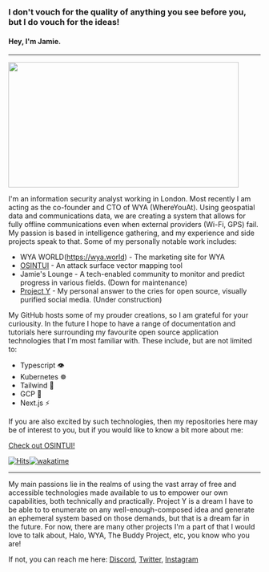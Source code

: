 ### I don't vouch for the quality of anything you see before you, but I do vouch for the ideas!
#### Hey, I'm Jamie.
---
<img src='https://i.pinimg.com/originals/8b/35/fe/8b35fef55fba1a201c9c7a11d3ec3d64.gif' width='460"' height='250"'>

I'm an information security analyst working in London. Most recently I am acting as the co-founder and CTO of WYA (WhereYouAt). Using geospatial data and communications data, we are creating a system that allows for fully offline communications even when external providers (Wi-Fi, GPS) fail.
My passion is based in intelligence gathering, and my experience and side projects speak to that. Some of my personally notable work includes:
 
 - WYA WORLD(https://wya.world) - The marketing site for WYA
 - [OSINTUI](https://osintui.com) - An attack surface vector mapping tool
 - Jamie's Lounge - A tech-enabled community to monitor and predict progress in various fields. (Down for maintenance)
 - [Project Y](https://github.com/jamie-legg/projecty) - My personal answer to the cries for open source, visually purified social media. (Under construction)

My GitHub hosts some of my prouder creations, so I am grateful for your curiousity. In the future I hope to have a range of documentation and tutorials here surrounding my favourite open source application technologies that I'm most familiar with. These include, but are not limited to:

 - Typescript 👁️
 - Kubernetes ☸ 
 - Tailwind 💨
 - GCP 🧠
 - Next.js ⚡

 If you are also excited by such technologies, then my repositories here may be of interest to you, but if you would like to know a bit more about me:
 
[Check out OSINTUI!](https://osintui.com)

[![Hits](https://hits.seeyoufarm.com/api/count/incr/badge.svg?url=https%3A%2F%2Fgithub.com%2Fgjbae1212%2Fhit-counter&count_bg=%23280292&title_bg=%2379AFFF&icon=quip.svg&icon_color=%23710098&title=Page+Views&edge_flat=false)](https://hits.seeyoufarm.com)[![wakatime](https://wakatime.com/badge/github/jamie-legg/ow-tracker.svg)](https://wakatime.com/badge/github/jamie-legg/ow-tracker)

---

My main passions lie in the realms of using the vast array of free and accessible technologies made available to us to empower our own capabilities, both technically and practically. Project Y is a dream I have to be able to to enumerate on any well-enough-composed idea and generate an ephemeral system based on those demands, but that is a dream far in the future. For now, there are many other projects I'm a part of that I would love to talk about, Halo, WYA, The Buddy Project, etc, you know who you are!



If not, you can reach me here: [Discord](https://discord.com/users/219502124709445633), [Twitter](https://twitter.com/jamie-f-legg), [Instagram](https://instagram.com/jamie_legg_)

